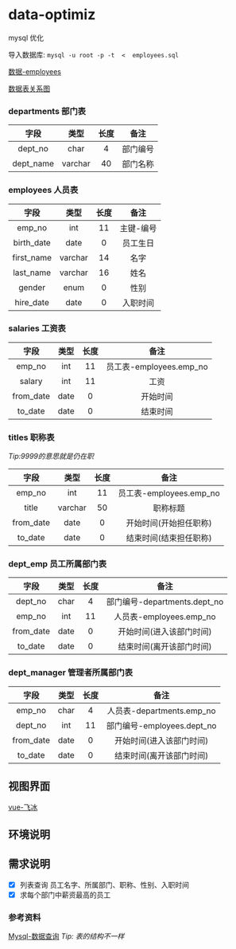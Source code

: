 # data-optimiz

mysql 优化

导入数据库: `mysql -u root -p -t  <  employees.sql`

[数据-employees](https://github.com/datacharmer/test_db)

[数据表关系图](https://dev.mysql.com/doc/employee/en/sakila-structure.html)


### departments 部门表

| 字段 | 类型 | 长度 | 备注 |
|:---:|:-----:|:----:|:---:|
| dept_no | char | 4 | 部门编号 | 
| dept_name | varchar | 40 | 部门名称 |

### employees 人员表

| 字段 | 类型 | 长度 | 备注 |
|:---:|:-----:|:----:|:---:|
| emp_no | int | 11 | 主键-编号 |
| birth_date | date | 0 | 员工生日 |
| first_name | varchar | 14 | 名字 |
| last_name | varchar | 16 | 姓名 | 
| gender | enum | 0 | 性别 |
| hire_date | date | 0 | 入职时间 | 

### salaries 工资表

| 字段 | 类型 | 长度 | 备注 |
|:---:|:-----:|:----:|:---:|
| emp_no | int | 11 | 员工表-employees.emp_no |
| salary | int | 11 | 工资 | 
| from_date | date | 0 | 开始时间 | 
| to_date | date | 0 | 结束时间 |

### titles 职称表

*Tip:9999的意思就是仍在职*

| 字段 | 类型 | 长度 | 备注 |
|:---:|:-----:|:----:|:---:|
| emp_no | int | 11 | 员工表-employees.emp_no |
| title | varchar | 50 | 职称标题 |
| from_date | date | 0 | 开始时间(开始担任职称) |
| to_date | date | 0 | 结束时间(结束担任职称) |

### dept_emp 员工所属部门表

| 字段 | 类型 | 长度 | 备注 |
|:---:|:-----:|:----:|:---:|
| dept_no | char | 4 | 部门编号-departments.dept_no|
| emp_no | int | 11 | 人员表-employees.emp_no |
| from_date | date | 0 | 开始时间(进入该部门时间) |
| to_date | date | 0 | 结束时间(离开该部门时间) |

### dept_manager 管理者所属部门表

| 字段 | 类型 | 长度 | 备注 |
|:---:|:-----:|:----:|:---:|
| emp_no | char | 4 |  人员表-departments.emp_no|
| dept_no | int | 11 | 部门编号-employees.dept_no |
| from_date | date | 0 | 开始时间(进入该部门时间) |
| to_date | date | 0 | 结束时间(离开该部门时间) |

## 视图界面

[vue-飞冰](https://github.com/alibaba/ice)

## 环境说明


## 需求说明

- [x] 列表查询 员工名字、所属部门、职称、性别、入职时间
- [x] 求每个部门中薪资最高的员工

### 参考资料

[Mysql-数据查询](https://blog.51cto.com/weijiancheng/1700535) *Tip: 表的结构不一样*
